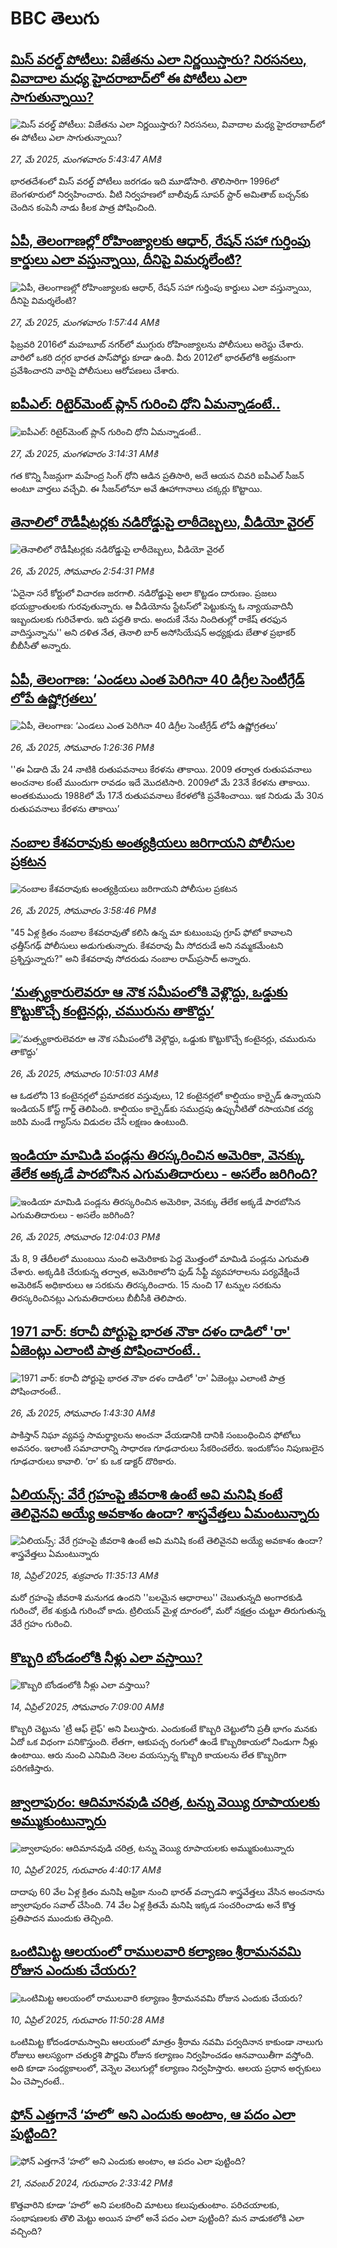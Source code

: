 # BBC తెలుగు## [మిస్ వరల్డ్‌ పోటీలు: విజేతను ఎలా నిర్ణయిస్తారు? నిరసనలు, వివాదాల మధ్య హైదరాబాద్‌లో ఈ పోటీలు ఎలా సాగుతున్నాయి?](https://www.bbc.com/telugu/articles/c071me3lplxo?at_campaign=githubrss)![మిస్ వరల్డ్‌ పోటీలు: విజేతను ఎలా నిర్ణయిస్తారు? నిరసనలు, వివాదాల మధ్య హైదరాబాద్‌లో ఈ పోటీలు ఎలా సాగుతున్నాయి?](https://ichef.bbci.co.uk/ace/standard/240/cpsprodpb/26fe/live/386107a0-3ab5-11f0-ade6-e75b5439c24f.jpg)_27, మే 2025, మంగళవారం 5:43:47 AMకి_భారతదేశంలో మిస్ వరల్డ్ పోటీలు జరగడం ఇది మూడోసారి. తొలిసారిగా 1996లో బెంగళూరులో నిర్వహించారు. వీటి నిర్వహణలో బాలీవుడ్ సూపర్ స్టార్ అమితాబ్ బచ్చన్‌కు చెందిన కంపెనీ నాడు కీలక పాత్ర పోషించింది.## [ఏపీ, తెలంగాణల్లో రోహింజ్యాలకు  ఆధార్, రేషన్ సహా గుర్తింపు కార్డులు ఎలా వస్తున్నాయి, దీనిపై విమర్శలేంటి?](https://www.bbc.com/telugu/articles/c0qg7v7wd53o?at_campaign=githubrss)![ఏపీ, తెలంగాణల్లో రోహింజ్యాలకు  ఆధార్, రేషన్ సహా గుర్తింపు కార్డులు ఎలా వస్తున్నాయి, దీనిపై విమర్శలేంటి?](https://ichef.bbci.co.uk/ace/standard/240/cpsprodpb/fafb/live/5daece90-3a4f-11f0-a0ad-430a6133b996.jpg)_27, మే 2025, మంగళవారం 1:57:44 AMకి_ఫిబ్రవరి 2016లో మహబూబ్ నగర్‌లో ముగ్గురు రోహింజ్యాలను పోలీసులు అరెస్టు చేశారు. వారిలో ఒకరి దగ్గర భారత పాస్‌పోర్టు కూడా ఉంది. వీరు 2012లో భారత్‌లోకి అక్రమంగా ప్రవేశించారని వారిపై పోలీసులు ఆరోపణలు చేశారు.## [ఐపీఎల్: రిటైర్‌మెంట్‌ ప్లాన్‌ గురించి ధోని ఏమన్నాడంటే..](https://www.bbc.com/telugu/articles/cdd2mqp6l4eo?at_campaign=githubrss)![ఐపీఎల్: రిటైర్‌మెంట్‌ ప్లాన్‌ గురించి ధోని ఏమన్నాడంటే..](https://ichef.bbci.co.uk/ace/standard/240/cpsprodpb/209d/live/f076f390-3a1f-11f0-8519-3b5a01ebe413.jpg)_27, మే 2025, మంగళవారం 3:14:31 AMకి_గత కొన్ని సీజన్లుగా మహేంద్ర సింగ్ ధోని ఆడిన ప్రతిసారి, అదే ఆయన చివరి ఐపీఎల్ సీజన్ అంటూ వార్తలు వచ్చేవి. ఈ  సీజన్‌లోనూ అవే ఊహాగానాలు చక్కర్లు కొట్టాయి.## [తెనాలిలో రౌడీషీటర్లకు నడిరోడ్డుపై లాఠీదెబ్బలు, వీడియో వైరల్](https://www.bbc.com/telugu/articles/cn05r7e6wy4o?at_campaign=githubrss)![తెనాలిలో రౌడీషీటర్లకు నడిరోడ్డుపై లాఠీదెబ్బలు, వీడియో వైరల్](https://ichef.bbci.co.uk/ace/standard/240/cpsprodpb/7bad/live/4f4de120-3a3f-11f0-8947-7d6241f9fce9.png)_26, మే 2025, సోమవారం 2:54:31 PMకి_‘ఏదైనా సరే కోర్టులో విచారణ జరగాలి. నడిరోడ్డుపై అలా కొట్టడం దారుణం. ప్రజలు భయభ్రాంతులకు గురవుతున్నారు. ఆ వీడియోను స్టేటస్‌లో పెట్టుకున్న ఓ న్యాయవాదినీ ఇబ్బందులకు గురిచేశారు. ఇది పద్ధతి కాదు. అందుకే నేను నిందితుల్లో  రాకేష్‌ తరఫున వాదిస్తున్నాను'' అని దళిత నేత, తెనాలి బార్‌ అసోసియేషన్‌ అధ్యక్షుడు బేతాళ ప్రభాకర్‌  బీబీసీతో అన్నారు.## [ఏపీ, తెలంగాణ: ‘ఎండలు ఎంత పెరిగినా 40 డిగ్రీల సెంటీగ్రేడ్ లోపే ఉష్ణోగ్రతలు’](https://www.bbc.com/telugu/articles/c5y5j72wq6qo?at_campaign=githubrss)![ఏపీ, తెలంగాణ: ‘ఎండలు ఎంత పెరిగినా 40 డిగ్రీల సెంటీగ్రేడ్ లోపే ఉష్ణోగ్రతలు’](https://ichef.bbci.co.uk/ace/standard/240/cpsprodpb/dd74/live/9506f790-3a28-11f0-96c3-cf669419a2b0.jpg)_26, మే 2025, సోమవారం 1:26:36 PMకి_''ఈ ఏడాది మే 24 నాటికి రుతుపవనాలు కేరళను తాకాయి. 2009 తర్వాత రుతుపవనాలు అంచనాల కంటే ముందుగా రావడం ఇదే మొదటిసారి. 2009లో మే 23నే కేరళను తాకాయి. అంతకుముందు 1988లో మే 17నే రుతుపవనాలు కేరళలోకి ప్రవేశించాయి. ఇక నిరుడు మే 30న రుతుపవనాలు కేరళను తాకాయి’## [నంబాల కేశవరావుకు అంత్యక్రియలు జరిగాయని పోలీసుల ప్రకటన](https://www.bbc.com/telugu/articles/c5y6524d001o?at_campaign=githubrss)![నంబాల కేశవరావుకు అంత్యక్రియలు జరిగాయని పోలీసుల ప్రకటన](https://ichef.bbci.co.uk/ace/standard/240/cpsprodpb/2f42/live/257cd4e0-3a09-11f0-8947-7d6241f9fce9.jpg)_26, మే 2025, సోమవారం 3:58:46 PMకి_"45 ఏళ్ల క్రితం నంబాల కేశవరావుతో కలిసి ఉన్న మా కుటుంబపు గ్రూప్ ఫోటో కావాలని ఛత్తీస్‌గఢ్ పోలీసులు అడుగుతున్నారు. కేశవరావు మీ సోదరుడే అని నమ్మకమేంటని ప్రశ్నిస్తున్నారు?" అని కేశవరావు సోదరుడు నంబాల రామ్‌ప్రసాద్ అన్నారు.## [‘మత్స్యకారులెవరూ ఆ నౌక సమీపంలోకి వెళ్లొద్దు, ఒడ్డుకు కొట్టుకొచ్చే కంటైనర్లు, చమురును తాకొద్దు’](https://www.bbc.com/telugu/articles/crlj5150re4o?at_campaign=githubrss)![‘మత్స్యకారులెవరూ ఆ నౌక సమీపంలోకి వెళ్లొద్దు, ఒడ్డుకు కొట్టుకొచ్చే కంటైనర్లు, చమురును తాకొద్దు’](https://ichef.bbci.co.uk/ace/standard/240/cpsprodpb/1b68/live/4c2acad0-3a21-11f0-97c3-bb2b65761a43.jpg)_26, మే 2025, సోమవారం 10:51:03 AMకి_ఆ ఓడలోని 13 కంటైనర్లలో ప్రమాదకర వస్తువులు, 12 కంటైనర్లలో కాల్షియం కార్బైడ్ ఉన్నాయని ఇండియన్ కోస్ట్‌ గార్డ్ తెలిపింది. కాల్షియం కార్బైడ్‌‌కు సముద్రపు ఉప్పునీటితో రసాయనిక చర్య జరిపి మండే గ్యాస్‌ను విడుదల చేసే లక్షణం ఉంటుంది.## [ఇండియా మామిడి పండ్లను తిరస్కరించిన అమెరికా, వెనక్కు తేలేక అక్కడే పారబోసిన ఎగుమతిదారులు - అసలేం జరిగింది?](https://www.bbc.com/telugu/articles/c4g39j5qnv8o?at_campaign=githubrss)![ఇండియా మామిడి పండ్లను తిరస్కరించిన అమెరికా, వెనక్కు తేలేక అక్కడే పారబోసిన ఎగుమతిదారులు - అసలేం జరిగింది?](https://ichef.bbci.co.uk/ace/standard/240/cpsprodpb/fb00/live/01fb0480-39e4-11f0-88a2-270bdcf20848.jpg)_26, మే 2025, సోమవారం 12:04:03 PMకి_మే 8, 9 తేదీలలో ముంబయి నుంచి అమెరికాకు పెద్ద మొత్తంలో మామిడి పండ్లను ఎగుమతి చేశారు. అక్కడికి చేరుకున్న తర్వాత, అమెరికాలోని ఫుడ్ సేఫ్టీ వ్యవహారాలను పర్యవేక్షించే  అమెరికన్ అధికారులు ఆ సరకును తిరస్కరించారు.
15 నుంచి 17 టన్నుల సరకును తిరస్కరించినట్లు ఎగుమతిదారులు బీబీసీకి తెలిపారు.## [1971 వార్: కరాచీ పోర్టుపై భారత నౌకా దళం దాడిలో 'రా' ఏజెంట్లు ఎలాంటి పాత్ర పోషించారంటే..](https://www.bbc.com/telugu/articles/cpqe52r1491o?at_campaign=githubrss)![1971 వార్: కరాచీ పోర్టుపై భారత నౌకా దళం దాడిలో 'రా' ఏజెంట్లు ఎలాంటి పాత్ర పోషించారంటే..](https://ichef.bbci.co.uk/ace/standard/240/cpsprodpb/1b78/live/ebfd1890-398d-11f0-8519-3b5a01ebe413.jpg)_26, మే 2025, సోమవారం 1:43:30 AMకి_పాకిస్తాన్ నిఘా వ్యవస్థ సామర్థ్యాలను అంచనా వేయడానికి దానికి సంబంధించిన ఫోటోలు అవసరం. ఇలాంటి సమాచారాన్ని సాధారణ గూఢచారులు సేకరించలేరు. ఇందుకోసం నిపుణులైన గూఢచారులు కావాలి. ‘రా’ కు ఒక డాక్టర్ దొరికారు.## [ఏలియన్స్: వేరే గ్రహంపై జీవరాశి ఉంటే అవి మనిషి కంటే తెలివైనవి అయ్యే అవకాశం ఉందా? శాస్త్రవేత్తలు ఏమంటున్నారు](https://www.bbc.com/telugu/articles/cn7xelz1r85o?at_campaign=githubrss)![ఏలియన్స్: వేరే గ్రహంపై జీవరాశి ఉంటే అవి మనిషి కంటే తెలివైనవి అయ్యే అవకాశం ఉందా? శాస్త్రవేత్తలు ఏమంటున్నారు](https://ichef.bbci.co.uk/ace/standard/240/cpsprodpb/b07b/live/a29a56f0-1b9b-11f0-a455-cf1d5f751d2f.png)_18, ఏప్రిల్ 2025, శుక్రవారం 11:35:13 AMకి_మరో గ్రహంపై జీవరాశి మనుగడ ఉందని ''బలమైన ఆధారాలు'' చెబుతున్నది అంగారకుడి గురించో, లేక శుక్రుడి గురించో కాదు. ట్రిలియన్ మైళ్ల దూరంలో, మరో నక్షత్రం చుట్టూ తిరుగుతున్న వేరే గ్రహం గురించి.## [కొబ్బరి బోండంలోకి నీళ్లు ఎలా వస్తాయి?](https://www.bbc.com/telugu/articles/czjn4mzxxy8o?at_campaign=githubrss)![కొబ్బరి బోండంలోకి నీళ్లు ఎలా వస్తాయి?](https://ichef.bbci.co.uk/ace/standard/240/cpsprodpb/46c5/live/684a55e0-18fd-11f0-8b11-7756b7b808cc.jpg)_14, ఏప్రిల్ 2025, సోమవారం 7:09:00 AMకి_కొబ్బరి చెట్టును 'ట్రీ ఆఫ్ లైఫ్' అని పిలుస్తారు. ఎందుకంటే కొబ్బరి చెట్టులోని ప్రతీ భాగం మనకు ఏదో ఒక విధంగా పనికొస్తుంది. లేతగా, ఆకుపచ్చ రంగులో ఉండే కొబ్బరికాయలో నిండుగా నీళ్లు ఉంటాయి. ఆరు నుంచి ఎనిమిది నెలల వయస్సున్న కొబ్బరి కాయలను లేత కొబ్బరిగా పరిగణిస్తారు.## [జ్వాలాపురం: ఆదిమానవుడి చరిత్ర, టన్ను వెయ్యి రూపాయలకు అమ్ముకుంటున్నారు ](https://www.bbc.com/telugu/articles/creqqnwdd5qo?at_campaign=githubrss)![జ్వాలాపురం: ఆదిమానవుడి చరిత్ర, టన్ను వెయ్యి రూపాయలకు అమ్ముకుంటున్నారు ](https://ichef.bbci.co.uk/ace/standard/240/cpsprodpb/765e/live/b472e2d0-15b4-11f0-842b-a7355694993d.jpg)_10, ఏప్రిల్ 2025, గురువారం 4:40:17 AMకి_దాదాపు 60 వేల ఏళ్ల క్రితం మనిషి ఆఫ్రికా నుంచి భారత్ వచ్చాడని శాస్త్రవేత్తలు వేసిన అంచనాను జ్వాలాపురం సవాల్ చేసింది. 74 వేల ఏళ్ల క్రితమే మనిషి ఇక్కడ సంచరించాడు అనే కొత్త ప్రతిపాదన ముందుకు తెచ్చింది.## [ఒంటిమిట్ట ఆలయంలో రాములవారి కల్యాణం శ్రీరామనవమి రోజున ఎందుకు చేయరు?](https://www.bbc.com/telugu/articles/ce822j5e465o?at_campaign=githubrss)![ఒంటిమిట్ట ఆలయంలో రాములవారి కల్యాణం శ్రీరామనవమి రోజున ఎందుకు చేయరు?](https://ichef.bbci.co.uk/ace/standard/240/cpsprodpb/fed5/live/25534d40-1601-11f0-b58a-6113af226972.jpg)_10, ఏప్రిల్ 2025, గురువారం 11:50:28 AMకి_ఒంటిమిట్ట కోదండరామస్వామి ఆలయంలో మాత్రం శ్రీరామ నవమి పర్వదినాన కాకుండా నాలుగు రోజులు ఆలస్యంగా చతుర్దశి పౌర్ణమి రోజున కల్యాణం నిర్వహించడం ఆనవాయితీగా వస్తోంది. అది కూడా సంధ్యకాలంలో, వెన్నెల వెలుగుల్లో కల్యాణం నిర్వహిస్తారు. ఆలయ ప్రధాన అర్చకులు ఏం చెప్పారంటే..## [ఫోన్ ఎత్తగానే ‘హలో’ అని ఎందుకు అంటాం, ఆ పదం ఎలా పుట్టింది?](https://www.bbc.com/telugu/articles/cgj7x7gdjq4o?at_campaign=githubrss)![ఫోన్ ఎత్తగానే ‘హలో’ అని ఎందుకు అంటాం, ఆ పదం ఎలా పుట్టింది?](https://ichef.bbci.co.uk/ace/standard/240/cpsprodpb/0618/live/7a20ebb0-a807-11ef-b21e-5359bd56d02f.jpg)_21, నవంబర్ 2024, గురువారం 2:33:42 PMకి_కొత్తవారిని కూడా ‘హలో’ అని పలకరించి మాటలు కలుపుతుంటాం.  పరిచయాలకు, సంభాషణలకు తొలి మెట్టు అయిన హలో అనే పదం ఎలా పుట్టింది? మన వాడుకలోకి ఎలా వచ్చింది?